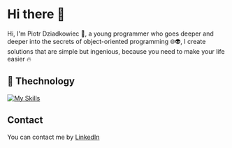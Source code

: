 # Hi there 👋
Hi, I'm Piotr Dziadkowiec :rotating_light:,
a young programmer who goes deeper and deeper into the secrets of object-oriented programming :globe_with_meridians::alien:,
I create solutions that are simple but ingenious, because you need to make your life easier :fire:

## :iphone: Thechnology
[![My Skills](https://skillicons.dev/icons?i=cs,dotnet,js,html,css,git,github)](https://skillicons.dev)

## Contact

You can contact me by [LinkedIn](https://www.linkedin.com/in/piotrek-dziadkowiec-437692259)

